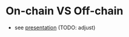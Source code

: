 # On-chain VS Off-chain

- see [presentation](assets/OPP_040401_On-chain_vs_Off-chain.pdf) (TODO: adjust)